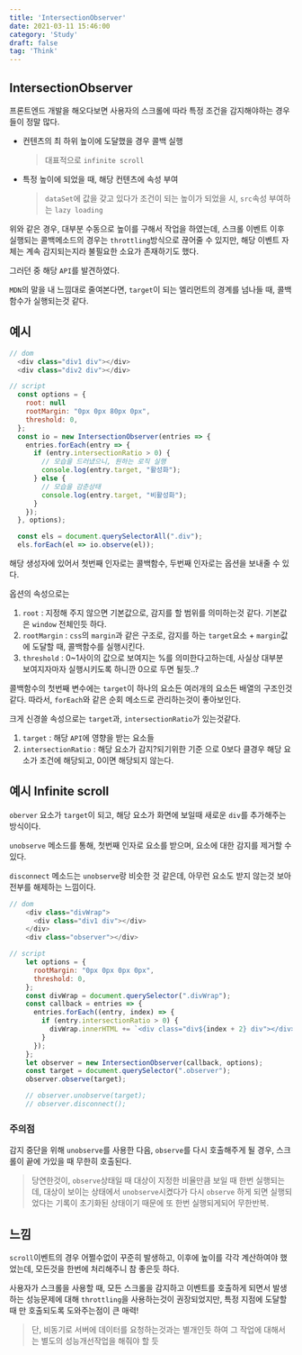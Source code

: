 ```yaml
---
title: 'IntersectionObserver'
date: 2021-03-11 15:46:00
category: 'Study'
draft: false
tag: 'Think'
---
```


## IntersectionObserver

프론트엔드 개발을 해오다보면 사용자의 스크롤에 따라 특정 조건을 감지해야하는 경우들이 정말 많다.

- 컨텐츠의 최 하위 높이에 도달했을 경우 콜백 실행
  > 대표적으로 `infinite scroll`
- 특정 높이에 되었을 때, 해당 컨텐츠에 속성 부여
  > `dataSet`에 값을 갖고 있다가 조건이 되는 높이가 되었을 시, `src`속성 부여하는 `lazy loading`

위와 같은 경우, 대부분 수동으로 높이를 구해서 작업을 하였는데, 스크롤 이벤트 이후 실행되는 콜백메소드의 경우는 `throttling`방식으로 끊어줄 수 있지만, 해당 이벤트 자체는 계속 감지되는지라 불필요한 소요가 존재하기도 했다.

그러던 중 해당 `API`를 발견하였다.

`MDN`의 말을 내 느낌대로 줄여본다면, `target`이 되는 엘리먼트의 경계를 넘나들 때, 콜백함수가 실행되는것 같다.

## 예시

```js
// dom
  <div class="div1 div"></div>
  <div class="div2 div"></div>

// script
  const options = {
    root: null
    rootMargin: "0px 0px 80px 0px",
    threshold: 0,
  };
  const io = new IntersectionObserver(entries => {
    entries.forEach(entry => {
      if (entry.intersectionRatio > 0) {
        // 모습을 드러냈으니, 원하는 로직 실행
        console.log(entry.target, "활성화");
      } else {
        // 모습을 감춘상태
        console.log(entry.target, "비활성화");
      }
    });
  }, options);

  const els = document.querySelectorAll(".div");
  els.forEach(el => io.observe(el));
```

해당 생성자에 있어서 첫번째 인자로는 콜백함수, 두번째 인자로는 옵션을 보내줄 수 있다.

옵션의 속성으로는

1. `root` : 지정해 주지 않으면 기본값으로, 감지를 할 범위를 의미하는것 같다. 기본값은 `window` 전체인듯 하다.
2. `rootMargin` : `css`의 `margin`과 같은 구조로, 감지를 하는 `target`요소 + `margin`값에 도달할 때, 콜백함수를 실행시킨다.
3. `threshold` : 0~1사이의 값으로 보여지는 %를 의미한다고하는데, 사실상 대부분 보여지자마자 실행시키도록 하니깐 0으로 두면 될듯..?

콜백함수의 첫번째 변수에는 `target`이 하나의 요소든 여러개의 요소든 배열의 구조인것 같다. 따라서, `forEach`와 같은 순회 메소드로 관리하는것이 좋아보인다.

크게 신경쓸 속성으로는 `target`과, `intersectionRatio`가 있는것같다.

1. `target` : 해당 `API`에 영향을 받는 요소들
2. `intersectionRatio` : 해당 요소가 감지?되기위한 기준 으로 0보다 클경우 해당 요소가 조건에 해당되고, 0이면 해당되지 않는다.

## 예시 Infinite scroll

`oberver` 요소가 `target`이 되고, 해당 요소가 화면에 보일때 새로운 `div`를 추가해주는 방식이다.

`unobserve` 메소드를 통해, 첫번째 인자로 요소를 받으며, 요소에 대한 감지를 제거할 수 있다.

`disconnect` 메소드는 `unobserve`랑 비슷한 것 같은데, 아무런 요소도 받지 않는것 보아 전부를 해제하는 느낌이다.

```js
// dom
    <div class="divWrap">
      <div class="div1 div"></div>
    </div>
    <div class="observer"></div>

// script
    let options = {
      rootMargin: "0px 0px 0px 0px",
      threshold: 0,
    };
    const divWrap = document.querySelector(".divWrap");
    const callback = entries => {
      entries.forEach((entry, index) => {
        if (entry.intersectionRatio > 0) {
          divWrap.innerHTML += `<div class="div${index + 2} div"></div>`;
        }
      });
    };
    let observer = new IntersectionObserver(callback, options);
    const target = document.querySelector(".observer");
    observer.observe(target);

    // observer.unobserve(target);
    // observer.disconnect();
```

### 주의점

감지 중단을 위해 `unobserve`를 사용한 다음, `observe`를 다시 호출해주게 될 경우, 스크롤이 끝에 가있을 때 무한히 호출된다.

> 당연한것이, `observe`상태일 때 대상이 지정한 비율만큼 보일 때 한번 실행되는데, 대상이 보이는 상태에서 `unobserve`시켰다가 다시 `observe` 하게 되면 실행되었다는 기록이 초기화된 상태이기 때문에 또 한번 실행되게되어 무한반복.

## 느낌

`scroll`이벤트의 경우 어쩔수없이 꾸준히 발생하고, 이후에 높이를 각각 계산하여야 했었는데, 모든것을 한번에 처리해주니 참 좋은듯 하다.

사용자가 스크롤을 사용할 때, 모든 스크롤을 감지하고 이벤트를 호출하게 되면서 발생하는 성능문제에 대해 `throttling`을 사용하는것이 권장되었지만, 특정 지점에 도달할 때 만 호출되도록 도와주는점이 큰 매력!

> 단, 비동기로 서버에 데이터를 요청하는것과는 별개인듯 하여 그 작업에 대해서는 별도의 성능개선작업을 해줘야 할 듯
